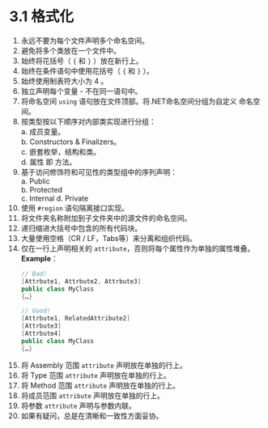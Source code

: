 # 3.1 格式化

1. 永远不要为每个文件声明多个命名空间。 
2. 避免将多个类放在一个文件中。 
3. 始终将花括号（ `{` 和 `}` ）放在新行上。
4. 始终在条件语句中使用花括号（ `{` 和 `}` ）。 
5. 始终使用制表符大小为 4 。 
6. 独立声明每个变量 - 不在同一语句中。 
7. 将命名空间 `using` 语句放在文件顶部。将.NET命名空间分组为自定义 命名空间。 
8. 按类型按以下顺序对内部类实现进行分组：  
    a. 成员变量。  
    b. Constructors & Finalizers。   
    c. 嵌套枚举，结构和类。  
    d. 属性 即 方法。
9. 基于访问修饰符和可见性的类型组中的序列声明：  
    a. Public  
    b. Protected  
    c. Internal 
    d. Private 
10. 使用 `#region` 语句隔离接口实现。
11. 将文件夹名称附加到子文件夹中的源文件的命名空间。 
12. 递归缩进大括号中包含的所有代码块。 
13. 大量使用空格（CR / LF，Tabs等）来分离和组织代码。 
14. 仅在一行上声明相关的 `attribute`，否则将每个属性作为单独的属性堆叠。  
    **Example**：
    ```C#
    // Bad!
    [Attrbute1, Attrbute2, Attrbute3] 
    public class MyClass 
    {…}

    // Good!
    [Attrbute1, RelatedAttribute2] 
    [Attrbute3] 
    [Attrbute4] 
    public class MyClass 
    {…}
    ```
15. 将 Assembly 范围 `attribute` 声明放在单独的行上。 
16. 将 Type 范围 `attribute` 声明放在单独的行上。 
17. 将 Method 范围 `attribute` 声明放在单独的行上。 
18. 将成员范围 `attribute` 声明放在单独的行上。 
19. 将参数 `attribute` 声明与参数内联。 
20. 如果有疑问，总是在清晰和一致性方面妥协。